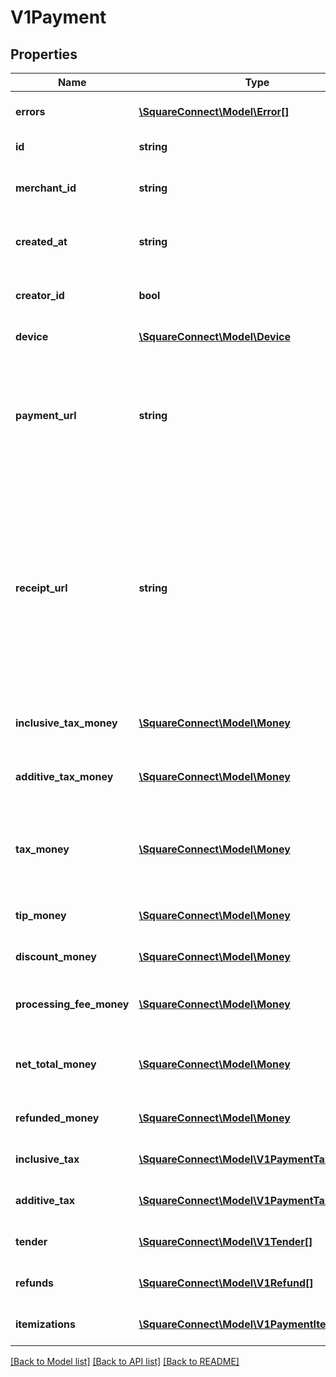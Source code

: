 # V1Payment

## Properties
Name | Type | Description | Notes
------------ | ------------- | ------------- | -------------
**errors** | [**\SquareConnect\Model\Error[]**](Error.md) | Any errors that occurred during the request. | [optional] 
**id** | **string** | The payment&#39;s unique identifier. | [optional] 
**merchant_id** | **string** | The unique identifier of the merchant that took the payment. | [optional] 
**created_at** | **string** | The time when the payment was created, in ISO 8601 format. | [optional] 
**creator_id** | **bool** | The unique identifier of the Square account that took the payment. | [optional] 
**device** | [**\SquareConnect\Model\Device**](Device.md) | The device that took the payment. | [optional] 
**payment_url** | **string** | The URL of the payment&#39;s detail page in the merchant dashboard. The merchant must be signed in to the merchant dashboard to view this page. | [optional] 
**receipt_url** | **string** | The URL of the receipt for the payment. Note that for split tender payments, this URL corresponds to the receipt for the first tender listed in the payment&#39;s tender field. Each Tender object has its own receipt_url field you can use to get the other receipts associated with a split tender payment. | [optional] 
**inclusive_tax_money** | [**\SquareConnect\Model\Money**](Money.md) | The sum of all inclusive taxes associated with the payment. | [optional] 
**additive_tax_money** | [**\SquareConnect\Model\Money**](Money.md) | The sum of all additive taxes associated with the payment. | [optional] 
**tax_money** | [**\SquareConnect\Model\Money**](Money.md) | The total of all taxes applied to the payment. This is always the sum of inclusive_tax_money and additive_tax_money. | [optional] 
**tip_money** | [**\SquareConnect\Model\Money**](Money.md) | The total of all tips applied to the payment. | [optional] 
**discount_money** | [**\SquareConnect\Model\Money**](Money.md) | The total of all discounts applied to the payment. | [optional] 
**processing_fee_money** | [**\SquareConnect\Model\Money**](Money.md) | The total of all processing fees collected by Square for the payment. | [optional] 
**net_total_money** | [**\SquareConnect\Model\Money**](Money.md) | The amount to be deposited into the merchant&#39;s bank account for the payment. | [optional] 
**refunded_money** | [**\SquareConnect\Model\Money**](Money.md) | The total of all refunds applied to the payment. | [optional] 
**inclusive_tax** | [**\SquareConnect\Model\V1PaymentTax[]**](V1PaymentTax.md) | All of the inclusive taxes associated with the payment. | [optional] 
**additive_tax** | [**\SquareConnect\Model\V1PaymentTax[]**](V1PaymentTax.md) | All of the additive taxes associated with the payment. | [optional] 
**tender** | [**\SquareConnect\Model\V1Tender[]**](V1Tender.md) | All of the additive taxes associated with the payment. | [optional] 
**refunds** | [**\SquareConnect\Model\V1Refund[]**](V1Refund.md) | All of the refunds applied to the payment. | [optional] 
**itemizations** | [**\SquareConnect\Model\V1PaymentItemization[]**](V1PaymentItemization.md) | The items purchased in the payment. | [optional] 

[[Back to Model list]](../README.md#documentation-for-models) [[Back to API list]](../README.md#documentation-for-api-endpoints) [[Back to README]](../README.md)


